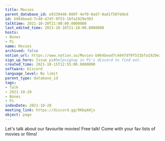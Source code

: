 ```yaml
---
title: Movies
parent_database_id: e9339446-880f-4ef0-8ad7-8ad1f507dded
id: b964bead-7c40-47df-9f53-1bfa1929e303
talktime: 2021-10-20T21:00:00.0000000
last_edited_time: 2021-10-16T21:18:00.0000000
hosts:
- Bones
- Pi
name: Movies
archived: false
notion_url: https://www.notion.so/Movies-b964bead7c4047df9f531bfa1929e303
sign_up_here: Issue pi#helpsignup in Pi's discord to find out.
created_time: 2021-10-15T12:55:00.0000000
software: Discord
language_level: No limit
parent_type: database_id
tags:
- Talk
- 2021-10-20
- Bones
- Pi
indexDate: 2021-10-20
meeting_link: https://discord.gg/9Kbq4djs
object: page
---
```


Let's talk about our favourite movies!
Free talk! Come with your fav lists of movies or films!


